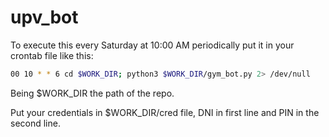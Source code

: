 # upv_bot

To execute this every Saturday at 10:00 AM periodically put it in your crontab file like this:
```Bash
00 10 * * 6 cd $WORK_DIR; python3 $WORK_DIR/gym_bot.py 2> /dev/null                
```
Being $WORK_DIR the path of the repo.

Put your credentials in $WORK_DIR/cred file, DNI in first line and PIN in the second line.




